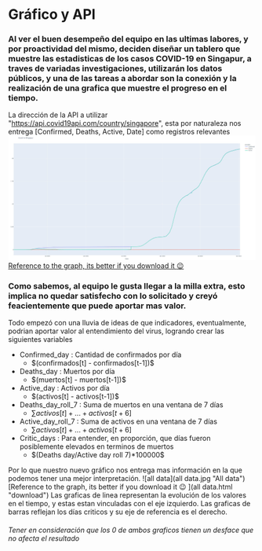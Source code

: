 # Gráfico y API
### Al ver el buen desempeño del equipo en las ultimas labores, y por proactividad del mismo, deciden diseñar un tablero que muestre las estadisticas de los casos COVID-19 en Singapur, a traves de variadas investigaciones, utilizarán los datos públicos, y una de las tareas a abordar son la conexión y la realización de una grafica que muestre el progreso en el tiempo.

La dirección de la API a utilizar "https://api.covid19api.com/country/singapore", esta por naturaleza nos entrega [Confirmed, Deaths, Active, Date] como registros relevantes
![Time_serie](time_serie.jpg "Time Serie")
[Reference to the graph, its better if you download it :wink: ](time_serie.html "download")

### Como sabemos, al equipo le gusta llegar a la milla extra, esto implica no quedar satisfecho con lo solicitado y creyó feacientemente que puede aportar mas valor.

Todo empezó con una lluvia de ideas de que indicadores, eventualmente, podrian aportar valor al entendimiento del virus, logrando crear las siguientes variables
* Confirmed_day : Cantidad de confirmados por día 
	* $\(confirmados[t] - confirmados[t-1])\$
* Deaths_day : Muertos por día 
	* $\(muertos[t] - muertos[t-1])\$
* Active_day : Activos por día 
	* $\(activos[t] - activos[t-1])\$
* Deaths_day_roll_7 : Suma de muertos en una ventana de 7 días 
	* $\sum activos[t] + ... + activos[t+6]$
* Active_day_roll_7 : Suma de activos en una ventana de 7 días 
	* $\sum activos[t] + ... + activos[t+6]$
* Critic_days : Para entender, en proporción, que días fueron posiblemente elevados en terminos de muertos
	* $\(Deaths day/Active day roll 7)*100000\$

Por lo que nuestro nuevo gráfico nos entrega mas información en la que podemos tener una mejor interpretación.
![all data](all data.jpg "All data")
[Reference to the graph, its better if you download it :wink: ](all data.html "download")
Las graficas de linea representan la evolución de los valores en el tiempo, y estas estan vinculadas con el eje izquierdo.
Las graficas de barras reflejan los días criticos y su eje de referencia es el derecho.
###### Tener en consideración que los 0 de ambos graficos tienen un desface que no afecta el resultado